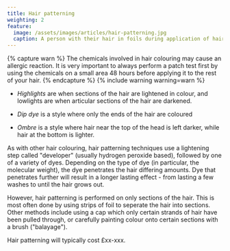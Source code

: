 ```yaml
---
title: Hair patterning
weighting: 2
feature:
  image: /assets/images/articles/hair-patterning.jpg
  caption: A person with their hair in foils during application of hair dye for full head highlights
---
```


{% capture warn %}
The chemicals involved in hair colouring may cause an allergic reaction. It is very important to always perform a patch test first by using the chemicals on a small area 48 hours before applying it to the rest of your hair.
{% endcapture %}
{% include warning warning=warn %}

- *Highlights* are when sections of the hair are lightened in colour, and lowlights are when articular sections of the hair are darkened.

- *Dip dye* is a style where only the ends of the hair are coloured 

- *Ombre* is a style where hair near the top of the head is left darker, while hair at the bottom is lighter.

As with other hair colouring, hair patterning techniques use a lightening step called "developer" (usually hydrogen peroxide based), followed by one of a variety of dyes. Depending on the type of dye (in particular, the molecular weight), the dye penetrates the hair differing amounts. Dye that penetrates further will result in a longer lasting effect - from lasting a few washes to until the hair grows out.

However, hair patterning is performed on only sections of the hair. This is most often done by using strips of foil to seperate the hair into sections. Other methods include using a cap which only certain strands of hair have been pulled through, or carefully painting colour onto certain sections with a brush ("balayage"). 

Hair patterning will typically cost £xx-xxx.